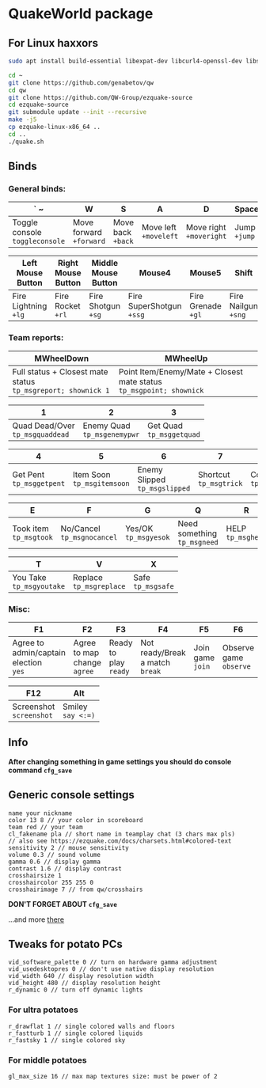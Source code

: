 # QuakeWorld package

## For Linux haxxors

```bash
sudo apt install build-essential libexpat-dev libcurl4-openssl-dev libspeexdsp-dev libsndfile1-dev libpng-dev libjpeg-dev libcurl4-openssl-dev libjansson-dev libpcre3-dev libnotify-bin libnotify4 libsdl2-dev libpcre3-dev libxxf86vm-dev

cd ~
git clone https://github.com/genabetov/qw
cd qw
git clone https://github.com/QW-Group/ezquake-source
cd ezquake-source
git submodule update --init --recursive
make -j5
cp ezquake-linux-x86_64 ..
cd ..
./quake.sh
```

## Binds

### General binds:

| ` ~                                | W                          | S                    | A                        | D                          | Space                |
|------------------------------------|----------------------------|----------------------|--------------------------|----------------------------|----------------------|
| Toggle console <br>`toggleconsole` | Move forward<br>`+forward` | Move back<br>`+back` | Move left<br>`+moveleft` | Move right<br>`+moveright` | Jump<br>`+jump` |

| Left Mouse Button       | Right Mouse Button   | Middle Mouse Button   | Mouse4                      | Mouse5                | Shift                  | Ctrl                |
|-------------------------|----------------------|-----------------------|-----------------------------|-----------------------|------------------------|---------------------|
| Fire Lightning<br>`+lg` | Fire Rocket<br>`+rl` | Fire Shotgun<br>`+sg` | Fire SuperShotgun<br>`+ssg` | Fire Grenade<br>`+gl` | Fire Nailgun<br>`+sng` | Swing Axe<br>`+axe` |

### Team reports:

| MWheelDown                                                      | MWheelUp                                                               |
|-----------------------------------------------------------------|------------------------------------------------------------------------|
| Full status + Closest mate status<br>`tp_msgreport; shownick 1` | Point Item/Enemy/Mate + Closest mate status<br>`tp_msgpoint; shownick` |

| 1                                   | 2                              | 3                           |
|-------------------------------------|--------------------------------|-----------------------------|
| Quad Dead/Over <br>`tp_msgquaddead` | Enemy Quad<br>`tp_msgenemypwr` | Get Quad<br>`tp_msggetquad` |


| 4                           | 5                             | 6                                | 7                         | C                        |
|-----------------------------|-------------------------------|----------------------------------|---------------------------|--------------------------|
| Get Pent<br>`tp_msggetpent` | Item Soon<br>`tp_msgitemsoon` | Enemy Slipped<br>`tp_msgslipped` | Shortcut<br>`tp_msgtrick` | Coming<br>`tp_msgcoming` |

| E                         | F                             | G                       | Q                              | R                    |
|---------------------------|-------------------------------|-------------------------|--------------------------------|----------------------|
| Took item<br>`tp_msgtook` | No/Cancel<br>`tp_msgnocancel` | Yes/OK<br>`tp_msgyesok` | Need something<br>`tp_msgneed` | HELP<br>`tp_msghelp` |

| T                           | V                          | X                    |
|-----------------------------|----------------------------|----------------------|
| You Take<br>`tp_msgyoutake` | Replace<br>`tp_msgreplace` | Safe<br>`tp_msgsafe` |

### Misc:

| F1                                       | F2                             | F3                       | F4                                 | F5                  | F6                        |
|------------------------------------------|--------------------------------|--------------------------|------------------------------------|---------------------|---------------------------|
| Agree to admin/captain election<br>`yes` | Agree to map change<br>`agree` | Ready to play<br>`ready` | Not ready/Break a match<br>`break` | Join game<br>`join` | Observe game<br>`observe` |

| F12                        | Alt                  |
|----------------------------|----------------------|
| Screenshot<br>`screenshot` | Smiley<br>`say <:=)` |

## Info

**After changing something in game settings you should do console command `cfg_save`**

## Generic console settings

```
name your nickname
color 13 8 // your color in scoreboard
team red // your team
cl_fakename pla // short name in teamplay chat (3 chars max pls)
// also see https://ezquake.com/docs/charsets.html#colored-text
sensitivity 2 // mouse sensitivity
volume 0.3 // sound volume
gamma 0.6 // display gamma
contrast 1.6 // display contrast
crosshairsize 1
crosshaircolor 255 255 0
crosshairimage 7 // from qw/crosshairs
```

**DON'T FORGET ABOUT `cfg_save`**

...and more [there](https://ezquake.com/docs.html)

## Tweaks for potato PCs

```
vid_software_palette 0 // turn on hardware gamma adjustment
vid_usedesktopres 0 // don't use native display resolution
vid_width 640 // display resolution width
vid_height 480 // display resolution height
r_dynamic 0 // turn off dynamic lights
```

### For ultra potatoes

```
r_drawflat 1 // single colored walls and floors
r_fastturb 1 // single colored liquids
r_fastsky 1 // single colored sky
```

### For middle potatoes

```
gl_max_size 16 // max map textures size: must be power of 2
```
